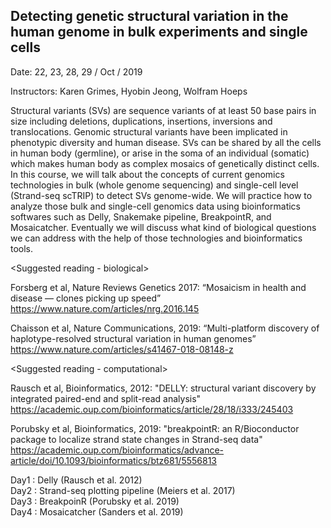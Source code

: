 ## Detecting genetic structural variation in the human genome in bulk experiments and single cells

Date: 22, 23, 28, 29 / Oct / 2019

Instructors: Karen Grimes, Hyobin Jeong, Wolfram Hoeps

Structural variants (SVs) are sequence variants of at least 50 base pairs in size including deletions, duplications, insertions, inversions and translocations. Genomic structural variants have been implicated in phenotypic diversity and human disease. SVs can be shared by all the cells in human body (germline), or arise in the soma of an individual (somatic) which makes human body as complex mosaics of genetically distinct cells. In this course, we will talk about the concepts of current genomics technologies in bulk (whole genome sequencing) and single-cell level (Strand-seq scTRIP) to detect SVs genome-wide.  We will practice how to analyze those bulk and single-cell genomics data using bioinformatics softwares such as Delly, Snakemake pipeline, BreakpointR, and Mosaicatcher. Eventually we will discuss what kind of biological questions we can address with the help of those technologies and bioinformatics tools.




<Suggested reading - biological>

Forsberg et al, Nature Reviews Genetics 2017: “Mosaicism in health and disease — clones picking up speed” https://www.nature.com/articles/nrg.2016.145

Chaisson et al, Nature Communications, 2019: “Multi-platform discovery of haplotype-resolved structural variation in human genomes” https://www.nature.com/articles/s41467-018-08148-z

<Suggested reading - computational>
  
Rausch et al, Bioinformatics, 2012: "DELLY: structural variant discovery by integrated paired-end and split-read analysis"
https://academic.oup.com/bioinformatics/article/28/18/i333/245403

Porubsky et al, Bioinformatics, 2019: "breakpointR: an R/Bioconductor package to localize strand state changes in Strand-seq data" https://academic.oup.com/bioinformatics/advance-article/doi/10.1093/bioinformatics/btz681/5556813


<Software>
  Day1 : Delly (Rausch et al. 2012)<br/>
  Day2 : Strand-seq plotting pipeline (Meiers et al. 2017)<br/>
  Day3 : BreakpoinR (Porubsky et al. 2019)<br/>
  Day4 : Mosaicatcher (Sanders et al. 2019)<br/>
  
